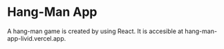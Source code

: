 # Hang-Man App
A hang-man game is created by using React. It is accesible at hang-man-app-livid.vercel.app.

